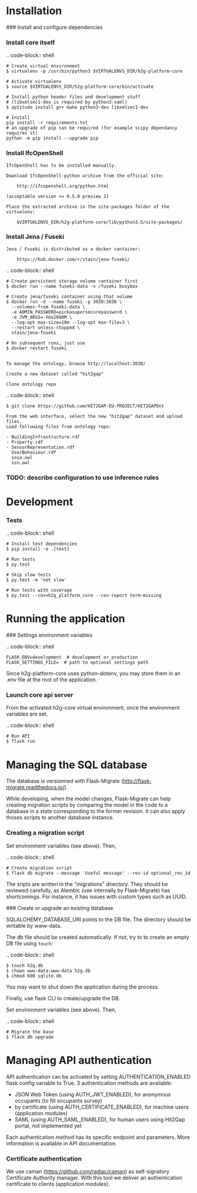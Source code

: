Installation
============

### Install and configure dependencies

### Install core itself

.. code-block:: shell

    # Create virtual environment
    $ virtualenv -p /usr/bin/python3 $VIRTUALENVS_DIR/h2g-platform-core

    # Activate virtualenv
    $ source $VIRTUALENVS_DIR/h2g-platform-core/bin/activate

    # Install python header files and development stuff
    # (libxmlsec1-dev is required by python3-saml)
    $ aptitude install g++ make python3-dev libxmlsec1-dev

    # Install
    pip install -r requirements.txt
    # an upgrade of pip can be required (for example scipy dependancy requires it)
    python -m pip install --upgrade pip


### Install IfcOpenShell

    IfcOpenShell has to be installed manually.

    Download IfcOpenShell-python archive from the official site:

        http://ifcopenshell.org/python.html

    (acceptable version >= 0.5.0 preview 2)

    Place the extracted archive in the site-packages folder of the virtualenv:

        $VIRTUALENVS_DIR/h2g-platform-core/lib/python3.5/site-packages/


### Install Jena / Fuseki

    Jena / Fuseki is distributed as a docker container:

        https://hub.docker.com/r/stain/jena-fuseki/

.. code-block:: shell

    # Create persistent storage volume container first
    $ docker run --name fuseki-data -v /fuseki busybox

    # Create jena/fuseki container using that volume
    $ docker run -d --name fuseki -p 3030:3030 \
      --volumes-from fuseki-data \
      -e ADMIN_PASSWORD=pickasupersecurepassword \
      -e JVM_ARGS=-Xmx2048M \
      --log-opt max-size=10m --log-opt max-file=3 \
      --restart unless-stopped \
      stain/jena-fuseki

    # On subsequent runs, just use
    $ docker restart fuseki


    To manage the ontology, browse http://localhost:3030/

    Create a new dataset called "hit2gap"

    Clone ontology repo

.. code-block:: shell

    $ git clone https://github.com/HIT2GAP-EU-PROJECT/HIT2GAPOnt

    From the web interface, select the new "hit2gap" dataset and upload files.
    Load following files from ontology repo:

    - BuildingInfrastructure.rdf
    - Property.rdf
    - SensorRepresentation.rdf
      UserBehaviour.rdf
      sosa.owl
      ssn.owl

### TODO: describe configuration to use inference rules

Development
===========

### Tests

.. code-block:: shell

    # Install test dependencies
    $ pip install -e .[test]

    # Run tests
    $ py.test

    # Skip slow tests
    $ py.test -m 'not slow'

    # Run tests with coverage
    $ py.test --cov=h2g_platform_core --cov-report term-missing


Running the application
=======================

### Settings environment variables


.. code-block:: shell

    FLASK_ENV=development  # development or production
    FLASK_SETTINGS_FILE=  # path to optional settings path

Since h2g-platform-core uses python-dotenv, you may store them in an .env file at the root of the application.


### Launch core api server


From the activated h2g-core virtual environment, once the environment variables are set.

.. code-block:: shell

    # Run API
    $ flask run


Managing the SQL database
=========================

The database is versionned with Flask-Migrate (http://flask-migrate.readthedocs.io/).

While developing, when the model changes, Flask-Migrate can help creating
migration scripts by comparing the model in the code to a database in a state
corresponding to the former revision. It can also apply thoses scripts to
another database instance.

### Creating a migration script

Set environment variables (see above). Then,

.. code-block:: shell

    # Create migration script
    $ flask db migrate --message 'Useful message' --rev-id optional_rev_id

The sripts are written in the "migrations" directory. They should be reviewed
carefully, as Alembic (use internally by Flask-Migrate) has shortcomings.
For instance, it has issues with custom types such as UUID.

### Create or upgrade an existing database

SQLALCHEMY_DATABASE_URI points to the DB file. The directory should be writable by www-data.

The db file should be created automatically. If not, try to to create an empty DB file using `touch`:

.. code-block:: shell

    $ touch h2g.db
    $ chown www-data:www-data h2g.db
    $ chmod 600 sqlite.db

You may want to shut down the application during the process.

Finally, use flask CLI to create/upgrade the DB.

Set environment variables (see above). Then,

.. code-block:: shell

    # Migrate the base
    $ flask db upgrade


Managing API authentication
===========================

API authentication can be activated by setting AUTHENTICATION_ENABLED flask config variable to True.
3 authentication methods are available:
  - JSON Web Token (using AUTH_JWT_ENABLED), for anonymous occupants (to fill occupants survey)
  - by certificate (using AUTH_CERTIFICATE_ENABLED), for machine users (application modules)
  - SAML (using AUTH_SAML_ENABLED), for human users using Hit2Gap portal, not implemented yet

Each authentication method has its specific endpoint and parameters.
More information is available in API documentation.

### Certificate authentication

We use caman (https://github.com/radiac/caman) as self-signatory Certificate Authority manager.
With this tool we deliver an authentication certificate to clients (application modules).
